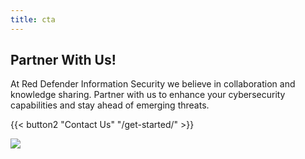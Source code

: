 ```yaml
---
title: cta
---
```

## Partner With Us!

At Red Defender Information Security we believe in collaboration and knowledge sharing.
Partner with us to enhance your cybersecurity capabilities and stay ahead of emerging threats. 

{{< button2 "Contact Us" "/get-started/" >}}

![](/uploads/banner.png)